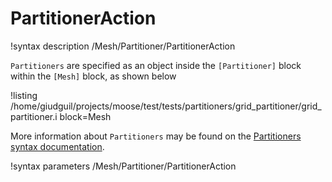 # PartitionerAction

!syntax description /Mesh/Partitioner/PartitionerAction

`Partitioners` are specified as an object inside the `[Partitioner]` block within the `[Mesh]`
block, as shown below

!listing /home/giudguil/projects/moose/test/tests/partitioners/grid_partitioner/grid_partitioner.i block=Mesh

More information about `Partitioners` may be found on the
[Partitioners syntax documentation](syntax/Mesh/Partitioners/index.md).

!syntax parameters /Mesh/Partitioner/PartitionerAction
